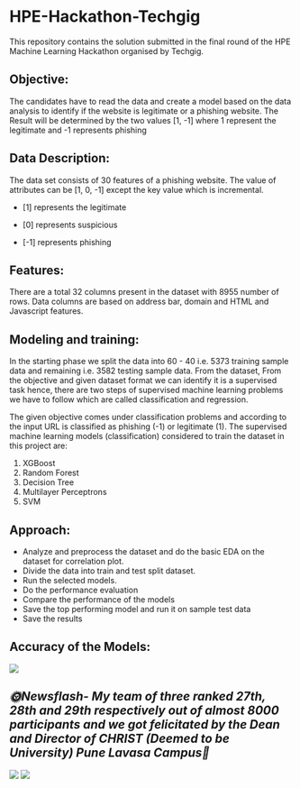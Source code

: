 # HPE-Hackathon-Techgig
This repository contains the solution submitted in the final round of the HPE Machine Learning Hackathon organised by Techgig.




## Objective:
The candidates have to read the data and create a model based on the data analysis to identify if the website is legitimate or a phishing website. The Result will be determined by the two values [1, -1] where 1 represent the legitimate and -1 represents phishing

## Data Description:

The data set consists of 30 features of a phishing website. The value of attributes can be [1, 0, -1] except the key value which is incremental.
-	[1] represents the legitimate

-	[0] represents suspicious

-	[-1] represents phishing

## Features:
There are a total 32 columns present in the dataset with 8955 number of rows. Data columns are based on address bar, domain and HTML and Javascript features.  

## Modeling and training:
In the starting phase we split the data into 60 - 40 i.e. 5373 training sample data and remaining  i.e. 3582 testing sample data. From the dataset, From the objective and given dataset format we can identify it is a supervised task hence, there are two steps of supervised machine learning problems we have to follow which are called classification and regression.
	
The given objective comes under classification problems and according to the input URL is classified as phishing (-1) or legitimate (1). The supervised machine learning models (classification) considered to train the dataset in this project are:
1.	XGBoost
2.	Random Forest
3.	Decision Tree
4.	Multilayer Perceptrons	
5.	SVM

## Approach:
-	Analyze and preprocess the dataset and do the basic EDA on the dataset for correlation plot. 
-	Divide the data into train and test split dataset.
-	Run the selected models.
-	Do the performance evaluation
-	Compare the performance of the models
-	Save the top performing model and run it on sample test data
-	Save the results

## Accuracy of the Models:

![](https://github.com/jasleen101010/HPE-Hackathon-Techgig/blob/main/assets/model%20accuracy.jpg)

## <em>🌞Newsflash- My team of three ranked 27th, 28th and 29th respectively out of almost 8000 participants and we got felicitated by the Dean and Director of CHRIST (Deemed to be University) Pune Lavasa Campus🥳</em>

<p float="left">
  <img src="https://github.com/jasleen101010/HPE-Hackathon-Techgig/blob/main/assets/award%201.JPG" />
  <img src="https://github.com/jasleen101010/HPE-Hackathon-Techgig/blob/main/assets/award%202.JPG" /> 
</p>
